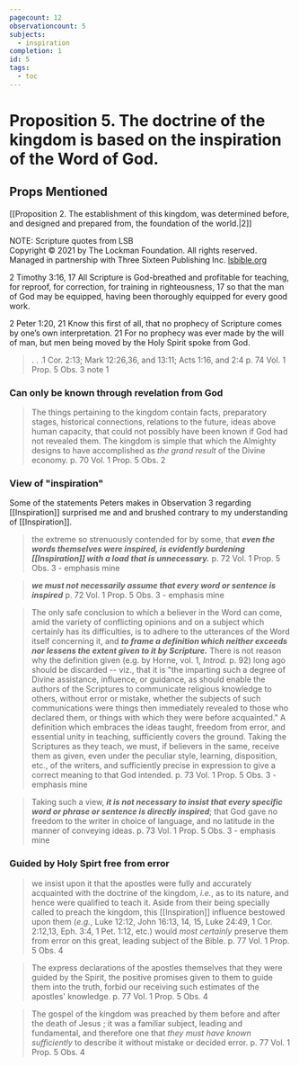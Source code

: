 ```yaml
---
pagecount: 12
observationcount: 5
subjects:
  - inspiration
completion: 1
id: 5
tags:
  - toc
---
```

# Proposition 5. The doctrine of the kingdom is based on the inspiration of the Word of God.
## Props Mentioned
[[Proposition 2. The establishment of this kingdom, was determined before, and designed and prepared from, the foundation of the world.|2]] 

NOTE: Scripture quotes from LSB  
Copyright © 2021 by The Lockman Foundation. All rights reserved.  
Managed in partnership with Three Sixteen Publishing Inc. [lsbible.org](https://www.lsbible.org/)

2 Timothy 3:16, 17
All Scripture is God-breathed and profitable for teaching, for reproof, for correction, for training in righteousness, 17 so that the man of God may be equipped, having been thoroughly equipped for every good work.

2 Peter 1:20, 21
Know this first of all, that no prophecy of Scripture comes by one’s own interpretation. 21 For no prophecy was ever made by the will of man, but men being moved by the Holy Spirit spoke from God.

>. . .1 Cor. 2:13; Mark 12:26,36, and 13:11; Acts 1:16, and 2:4
  p. 74 Vol. 1 Prop. 5 Obs. 3 note 1

### Can only be known through revelation from God

> The things pertaining to the kingdom contain facts, preparatory stages, historical connections, relations to the future, ideas above human capacity, that could not possibly have been known if God had not revealed them.  The kingdom is simple that which the Almighty designs to have accomplished as *the grand result* of the Divine economy.
> p. 70 Vol. 1 Prop. 5 Obs. 2

### View of "inspiration"
Some of the statements Peters makes in Observation 3 regarding [[Inspiration]] surprised me and and brushed contrary to my understanding of [[Inspiration]].

> the extreme so strenuously contended for by some, that ***even the words themselves were inspired, is evidently burdening [[Inspiration]] with a load that is unnecessary.***
> p. 72 Vol. 1 Prop. 5 Obs. 3 - emphasis mine

> ***we must not necessarily assume that every word or sentence is inspired***
> p. 72 Vol. 1 Prop. 5 Obs. 3 - emphasis mine

> The only safe conclusion to which a believer in the Word can come, amid the variety of conflicting opinions and on a subject which certainly has its difficulties, is to adhere to the utterances of the Word itself concerning it, and ***to frame a definition which neither exceeds nor lessens the extent given to it by Scripture.*** There is not reason why the definition given (e.g. by Horne, vol. 1, *Introd.* p. 92) long ago should be discarded -- viz., that it is "the imparting such a degree of Divine assistance, influence, or guidance, as should enable the authors of the Scriptures to communicate religious knowledge to others, without error or mistake, whether the subjects of such communications were things then immediately revealed to those who declared them, or things with which they were before acquainted." A definition which embraces the ideas taught, freedom from error, and essential unity in teaching, sufficiently covers the ground. Taking the Scriptures as they teach, we must, if believers in the same, receive them as given, even under the peculiar style, learning, disposition, etc., of the writers, and sufficiently precise in expression to give a correct meaning to that God intended.
> p. 73 Vol. 1 Prop. 5 Obs. 3 - emphasis mine

> Taking such a view, ***it is not necessary to insist that every specific word or phrase or sentence is directly inspired***; that God gave no freedom to the writer in choice of language, and no latitude in the manner of conveying ideas.
> p. 73 Vol. 1 Prop. 5 Obs. 3 - emphasis mine

### Guided by Holy Spirt free from error

> we insist upon it that the apostles were fully and accurately acquainted with the doctrine of the kingdom, *i.e.*, as to its nature, and hence were qualified to teach it. Aside from their being specially called to preach the kingdom, this [[Inspiration]] influence bestowed upon them (*e.g.*, Luke 12:12, John 16:13, 14, 15, Luke 24:49, 1 Cor. 2:12,13, Eph. 3:4, 1 Pet. 1:12, etc.) would *most certainly* preserve them from error on this great, leading subject of the Bible.
> p. 77 Vol. 1 Prop. 5 Obs. 4

> The express declarations of the apostles themselves that they were guided by the Spirit, the positive promises given to them to guide them into the truth, forbid our receiving such estimates of the apostles' knowledge.
> p. 77 Vol. 1 Prop. 5 Obs. 4

> The gospel of the kingdom was preached by them before and after the death of Jesus ; it was a familiar subject, leading and fundamental, and therefore one that *they must have known sufficiently* to describe it without mistake or decided error.
> p. 77 Vol. 1 Prop. 5 Obs. 4
> 


